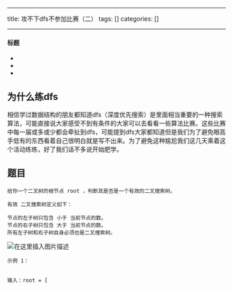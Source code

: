 
--- 
title:  攻不下dfs不参加比赛（二） 
tags: []
categories: [] 

---


#### 标题

  - 
  - 
  - 
 


## 为什么练dfs

>  
 相信学过数据结构的朋友都知道dfs（深度优先搜索）是里面相当重要的一种搜索算法，可能直接说大家感受不到有条件的大家可以去看看一些算法比赛。这些比赛中每一届或多或少都会牵扯到dfs，可能提到dfs大家都知道但是我们为了避免眼高手低有的东西看着自己很明白就是写不出来。为了避免这种尴尬我们这几天乘着这个活动练练，好了我们话不多说开始肥学。 


## 题目

```
给你一个二叉树的根节点 root ，判断其是否是一个有效的二叉搜索树。

有效 二叉搜索树定义如下：

节点的左子树只包含 小于 当前节点的数。
节点的右子树只包含 大于 当前节点的数。
所有左子树和右子树自身必须也是二叉搜索树。

```

<img src="https://img-blog.csdnimg.cn/530143e99ab84a5eb32e99598877593b.png" alt="在这里插入图片描述">

```
示例 1：


输入：root = [
```

